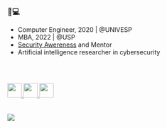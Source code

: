 ###  👋:computer:

- Computer Engineer, 2020 | @UNIVESP
- MBA, 2022 | @USP
- [Security Awereness](https://ouigabi.azurewebsites.net) and Mentor
- Artificial intelligence researcher in cybersecurity


<br />
<br />


<a href="https://www.linkedin.com/in/ouigabi/"><img src="https://cdn1.iconfinder.com/data/icons/social-media-rounded-corners/512/Rounded_Linkedin2_svg-256.png" width="32" height="32" />
</a>
<a href="https://twitter.com/ouigabi"><img src="https://cdn1.iconfinder.com/data/icons/social-media-rounded-corners/512/Rounded_Twitter5_svg-256.png" width="32" height="32" />
</a>
<a href="https://www.instagram.com/ouigabi/"><img src="https://cdn1.iconfinder.com/data/icons/social-media-rounded-corners/512/Rounded_Instagram_svg-256.png" width="32" height="32" />
<br />
<br />
<br />
![](https://komarev.com/ghpvc/?username=ouigabi&color=ee959e)
